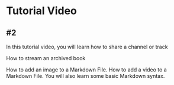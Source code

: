 # Tutorial  Video
## #2

In this tutorial video, you will learn how to share a channel or track

How to stream an archived book

How to add an image to a Markdown File. 
How to add a video to a Markdown File. 
You will also learn some basic Markdown syntax. 